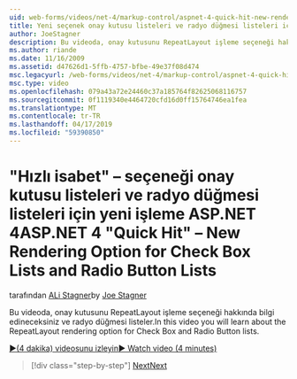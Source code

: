 ```yaml
---
uid: web-forms/videos/net-4/markup-control/aspnet-4-quick-hit-new-rendering-option-for-check-box-lists-and-radio-button-lists
title: Yeni seçenek onay kutusu listeleri ve radyo düğmesi listeleri için işleme | Microsoft Docs
author: JoeStagner
description: Bu videoda, onay kutusunu RepeatLayout işleme seçeneği hakkında bilgi edineceksiniz ve radyo düğmesi listeler.
ms.author: riande
ms.date: 11/16/2009
ms.assetid: d47626d1-5ffb-4757-bfbe-49e37f08d474
msc.legacyurl: /web-forms/videos/net-4/markup-control/aspnet-4-quick-hit-new-rendering-option-for-check-box-lists-and-radio-button-lists
msc.type: video
ms.openlocfilehash: 079a43a72e24460c37a185764f82625068116757
ms.sourcegitcommit: 0f1119340e4464720cfd16d0ff15764746ea1fea
ms.translationtype: MT
ms.contentlocale: tr-TR
ms.lasthandoff: 04/17/2019
ms.locfileid: "59390850"
---
```

# <a name="aspnet-4-quick-hit--new-rendering-option-for-check-box-lists-and-radio-button-lists"></a><span data-ttu-id="ab6a2-103">"Hızlı isabet" – seçeneği onay kutusu listeleri ve radyo düğmesi listeleri için yeni işleme ASP.NET 4</span><span class="sxs-lookup"><span data-stu-id="ab6a2-103">ASP.NET 4 "Quick Hit" – New Rendering Option for Check Box Lists and Radio Button Lists</span></span>

<span data-ttu-id="ab6a2-104">tarafından [ALi Stagner](https://github.com/JoeStagner)</span><span class="sxs-lookup"><span data-stu-id="ab6a2-104">by [Joe Stagner](https://github.com/JoeStagner)</span></span>

<span data-ttu-id="ab6a2-105">Bu videoda, onay kutusunu RepeatLayout işleme seçeneği hakkında bilgi edineceksiniz ve radyo düğmesi listeler.</span><span class="sxs-lookup"><span data-stu-id="ab6a2-105">In this video you will learn about the RepeatLayout rendering option for Check Box and Radio Button lists.</span></span> 

[<span data-ttu-id="ab6a2-106">&#9654;(4 dakika) videosunu izleyin</span><span class="sxs-lookup"><span data-stu-id="ab6a2-106">&#9654; Watch video (4 minutes)</span></span>](https://channel9.msdn.com/Blogs/ASP-NET-Site-Videos/aspnet-4-quick-hit-new-rendering-option-for-check-box-lists-and-radio-button-lists)

> [!div class="step-by-step"]
> [<span data-ttu-id="ab6a2-107">Next</span><span class="sxs-lookup"><span data-stu-id="ab6a2-107">Next</span></span>](aspnet-4-quick-hit-table-free-templated-controls.md)
